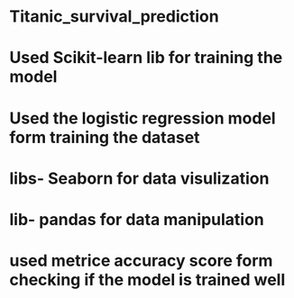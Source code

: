 # Titanic_survival_prediction
# Used Scikit-learn lib for training the model
# Used the logistic regression model form training the dataset
# libs- Seaborn for data visulization
# lib- pandas for data manipulation 
# used metrice accuracy score form checking if the model is trained well 
